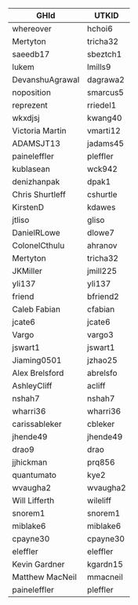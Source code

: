 
GHId|UTKID
----|-----
whereover|hchoi6
Mertyton|tricha32
saeedb17|sbeztch1
lukem|lmills9
DevanshuAgrawal|dagrawa2
noposition|smarcus5
reprezent|rriedel1
wkxdjsj|kwang40
Victoria Martin|vmarti12
ADAMSJT13|jadams45
paineleffler|pleffler
kublasean|wck942
denizhanpak|dpak1
Chris Shurtleff|cshurtle
KirstenD|kdawes
jtliso|gliso
DanielRLowe|dlowe7
ColonelCthulu|ahranov
Mertyton|tricha32
JKMiller|jmill225
yli137|yli137
friend|bfriend2
Caleb Fabian|cfabian
jcate6|jcate6
Vargo|vargo3
jswart1|jswart1
Jiaming0501|jzhao25
Alex Brelsford|abrelsfo
AshleyCliff|acliff
nshah7|nshah7
wharri36|wharri36
carissableker|cbleker
jhende49|jhende49
drao9|drao
jjhickman|prq856
quantumato|kye2
wvaugha2|wvaugha2
Will Lifferth|wileliff
snorem1|snorem1
miblake6|miblake6
cpayne30|cpayne30
eleffler|eleffler
Kevin Gardner|kgardn15
Matthew MacNeil|mmacneil
paineleffler|pleffler
